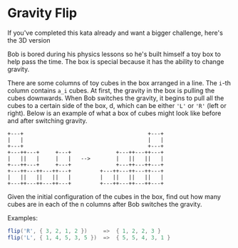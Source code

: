 # Gravity Flip

If you've completed this kata already and want a bigger challenge, here's the 3D version

Bob is bored during his physics lessons so he's built himself a toy box to help pass the time. The box is special
because it has the ability to change gravity.

There are some columns of toy cubes in the box arranged in a line. The ```i```-th column contains ```a_i``` cubes. At
first, the gravity in the box is pulling the cubes downwards. When Bob switches the gravity, it begins to pull all the
cubes to a certain side of the box, d, which can be either ```'L'``` or ```'R'``` (left or right). Below is an example
of what a box of cubes might look like before and after switching gravity.

```
+---+                                       +---+
|   |                                       |   |
+---+                                       +---+
+---++---+     +---+              +---++---++---+
|   ||   |     |   |   -->        |   ||   ||   |
+---++---+     +---+              +---++---++---+
+---++---++---++---+         +---++---++---++---+
|   ||   ||   ||   |         |   ||   ||   ||   |
+---++---++---++---+         +---++---++---++---+
```

Given the initial configuration of the cubes in the box, find out how many cubes are in each of the n columns after Bob
switches the gravity.

Examples:

```java
flip('R', { 3, 2, 1, 2 })     =>  { 1, 2, 2, 3 }
flip('L', { 1, 4, 5, 3, 5 })  =>  { 5, 5, 4, 3, 1 }
```
